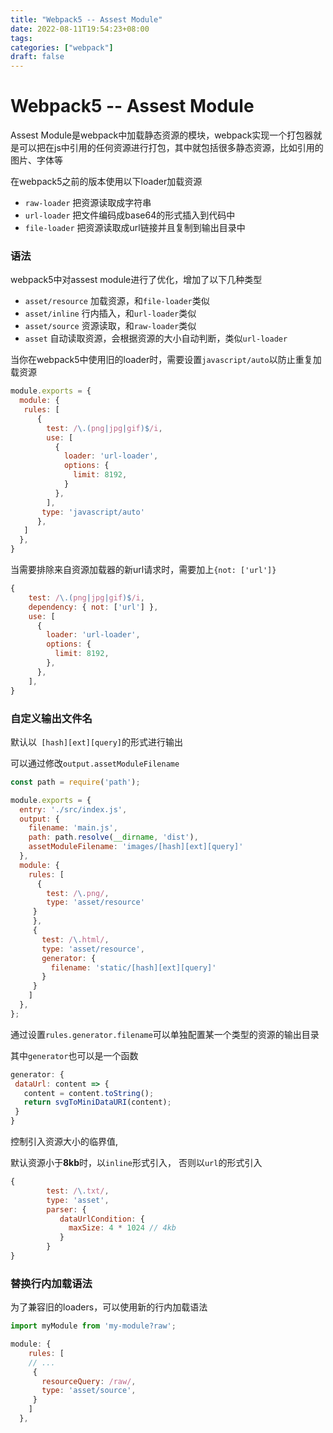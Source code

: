 ```yaml
---
title: "Webpack5 -- Assest Module"
date: 2022-08-11T19:54:23+08:00
tags:
categories: ["webpack"]
draft: false
---
```




# Webpack5 -- Assest Module



Assest Module是webpack中加载静态资源的模块，webpack实现一个打包器就是可以把在js中引用的任何资源进行打包，其中就包括很多静态资源，比如引用的图片、字体等





在webpack5之前的版本使用以下loader加载资源

- `raw-loader` 把资源读取成字符串
- `url-loader`  把文件编码成base64的形式插入到代码中
- `file-loader` 把资源读取成url链接并且复制到输出目录中



### 语法



webpack5中对assest module进行了优化，增加了以下几种类型

- `asset/resource`  加载资源，和`file-loader`类似
- `asset/inline` 行内插入，和`url-loader`类似
- `asset/source` 资源读取，和`raw-loader`类似
- `asset` 自动读取资源，会根据资源的大小自动判断，类似`url-loader`



当你在webpack5中使用旧的loader时，需要设置`javascript/auto`以防止重复加载资源



```javascript
module.exports = {
  module: {
   rules: [
      {
        test: /\.(png|jpg|gif)$/i,
        use: [
          {
            loader: 'url-loader',
            options: {
              limit: 8192,
            }
          },
        ],
       type: 'javascript/auto'
      },
   ]
  },
}
```



当需要排除来自资源加载器的新url请求时，需要加上`{not: ['url']}`



```javascript
{
    test: /\.(png|jpg|gif)$/i,
    dependency: { not: ['url'] },
    use: [
      {
        loader: 'url-loader',
        options: {
          limit: 8192,
        },
      },
    ],
}
```



### 自定义输出文件名



默认以` [hash][ext][query]`的形式进行输出

可以通过修改`output.assetModuleFilename`



```javascript
const path = require('path');

module.exports = {
  entry: './src/index.js',
  output: {
    filename: 'main.js',
    path: path.resolve(__dirname, 'dist'),
    assetModuleFilename: 'images/[hash][ext][query]'
  },
  module: {
    rules: [
      {
        test: /\.png/,
        type: 'asset/resource'
     }
     },
     {
       test: /\.html/,
       type: 'asset/resource',
       generator: {
         filename: 'static/[hash][ext][query]'
       }
     }
    ]
  },
};
```



通过设置`rules.generator.filename`可以单独配置某一个类型的资源的输出目录



其中`generator`也可以是一个函数

```javascript
generator: {
 dataUrl: content => {
   content = content.toString();
   return svgToMiniDataURI(content);
 }
}
```





控制引入资源大小的临界值,

默认资源小于**8kb**时，以`inline`形式引入， 否则以`url`的形式引入

```javascript
{
        test: /\.txt/,
        type: 'asset',
        parser: {
           dataUrlCondition: {
             maxSize: 4 * 1024 // 4kb
           }
        }
}
```



### 替换行内加载语法



为了兼容旧的loaders，可以使用新的行内加载语法

```javascript
import myModule from 'my-module?raw';

module: {
    rules: [
    // ...
     {
       resourceQuery: /raw/,
       type: 'asset/source',
     }
    ]
  },
```



